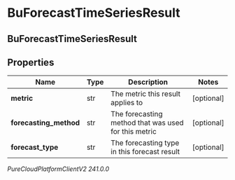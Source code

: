 # BuForecastTimeSeriesResult

## BuForecastTimeSeriesResult

## Properties

|Name | Type | Description | Notes|
|------------ | ------------- | ------------- | -------------|
| **metric** | str | The metric this result applies to | [optional] |
| **forecasting_method** | str | The forecasting method that was used for this metric | [optional] |
| **forecast_type** | str | The forecasting type in this forecast result | [optional] |



_PureCloudPlatformClientV2 241.0.0_
